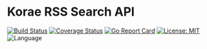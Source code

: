 # Korae RSS Search API

[![Build Status](https://travis-ci.org/shhj1998/d2-fest-backend.svg?branch=master)](https://travis-ci.org/shhj1998/d2-fest-backend) 
[![Coverage Status](https://coveralls.io/repos/github/shhj1998/d2-fest-backend/badge.svg?branch=master)](https://coveralls.io/github/shhj1998/d2-fest-backend?branch=master)
[![Go Report Card](https://goreportcard.com/badge/github.com/shhj1998/rss-search-api)](https://goreportcard.com/report/github.com/shhj1998/rss-search-api)
[![License: MIT](https://img.shields.io/badge/License-MIT-yellow.svg)](https://opensource.org/licenses/MIT)
![Language](https://img.shields.io/github/languages/top/badges/shields.svg)